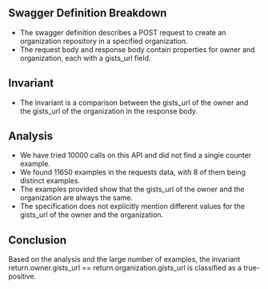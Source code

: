 ## Swagger Definition Breakdown
- The swagger definition describes a POST request to create an organization repository in a specified organization.
- The request body and response body contain properties for owner and organization, each with a gists_url field.

## Invariant
- The invariant is a comparison between the gists_url of the owner and the gists_url of the organization in the response body.

## Analysis
- We have tried 10000 calls on this API and did not find a single counter example.
- We found 11650 examples in the requests data, with 8 of them being distinct examples.
- The examples provided show that the gists_url of the owner and the organization are always the same.
- The specification does not explicitly mention different values for the gists_url of the owner and the organization.

## Conclusion
Based on the analysis and the large number of examples, the invariant return.owner.gists_url == return.organization.gists_url is classified as a true-positive.
